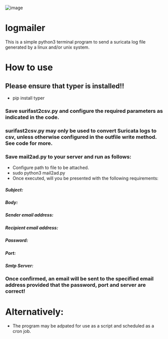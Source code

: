 ![image](https://user-images.githubusercontent.com/101802030/215310059-35e6640f-49c3-49b7-8e1f-e841d578092e.png)


# logmailer
This is a simple python3 terminal program to send a suricata log file generated by a linux and/or unix system.

# How to use

## Please ensure that typer is installed!! 
- pip install typer

### Save surifast2csv.py and configure the required parameters as indicated in the code.
### surifast2csv.py may only be used to convert Suricata logs to csv, unless otherwise configured in the outfile write method. See code for more.
### Save mail2ad.py to your server and run as follows:
- Configure path to file to be attached.
- sudo python3 mail2ad.py
- Once executed, will you be presented with the following requirements:
##### Subject:
##### Body:
##### Sender email address:
##### Recipient email address:
##### Password:
##### Port:
##### Smtp Server:

### Once confirmed, an email will be sent to the specified email address provided that the password, port and server are correct!

# Alternatively:
- The program may be adpated for use as a script and scheduled as a cron job.
